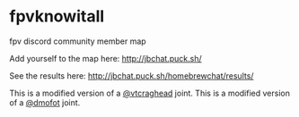 # fpvknowitall
fpv discord community member map

Add yourself to the map here: http://jbchat.puck.sh/

See the results here: http://jbchat.puck.sh/homebrewchat/results/

This is a modified version of a [@vtcraghead](https://github.com/wboykinm/) joint.
This is a modified version of a [@dmofot](https://github.com/dmofot/) joint.
